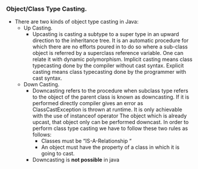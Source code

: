 ### Object/Class Type Casting.
* There are two kinds of object type casting in Java:
    * Up Casting.
      * Upcasting is casting a subtype to a super type in an upward direction to the inheritance tree.
        It is an automatic procedure for which there are no efforts poured in to do so where a sub-class
        object is referred by a superclass reference variable. One can relate it with dynamic polymorphism.
        Implicit casting means class typecasting done by the compiler without cast syntax.
        Explicit casting means class typecasting done by the programmer with cast syntax.
    * Down Casting.
      * Downcasting refers to the procedure when subclass type refers to the object of the parent class is known as downcasting. If it is performed directly compiler gives an error as ClassCastException is thrown at runtime. It is only achievable with the use of instanceof operator The object which is already upcast, that object only can be performed downcast.
        In order to perform class type casting we have to follow these two rules as follows:
          * Classes must be “IS-A-Relationship “
          * An object must have the property of a class in which it is going to cast.
      * Downcasting is **not possible** in java